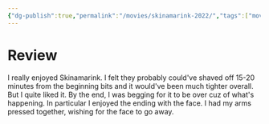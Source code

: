 ```yaml
---
{"dg-publish":true,"permalink":"/movies/skinamarink-2022/","tags":["movies"],"created":"2024-04-19","updated":"2025-03-13"}
---
```



# Review

I really enjoyed Skinamarink. I felt they probably could've shaved off 15-20 minutes from the beginning bits and it would've been much tighter overall. But I quite liked it. By the end, I was begging for it to be over cuz of what's happening. In particular I enjoyed the ending with the face. I had my arms pressed together, wishing for the face to go away.
